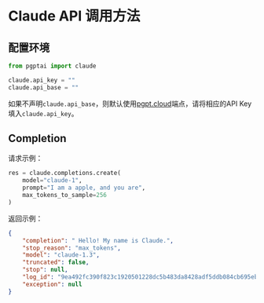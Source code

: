 # Claude API 调用方法

## 配置环境

```python
from pgptai import claude

claude.api_key = ""
claude.api_base = ""
```
如果不声明`claude.api_base`，则默认使用[pgpt.cloud](https://pgpt.cloud)端点，请将相应的API Key填入`claude.api_key`。

## Completion
请求示例：
```python
res = claude.completions.create(
    model="claude-1",
    prompt="I am a apple, and you are",
    max_tokens_to_sample=256
)
```
返回示例：
```json
{
    "completion": " Hello! My name is Claude.",
    "stop_reason": "max_tokens",
    "model": "claude-1.3",
    "truncated": false,
    "stop": null,
    "log_id": "9ea492fc390f823c1920501228dc5b483da8428adf5ddb084cb695eb2562009e",
    "exception": null
}
```
